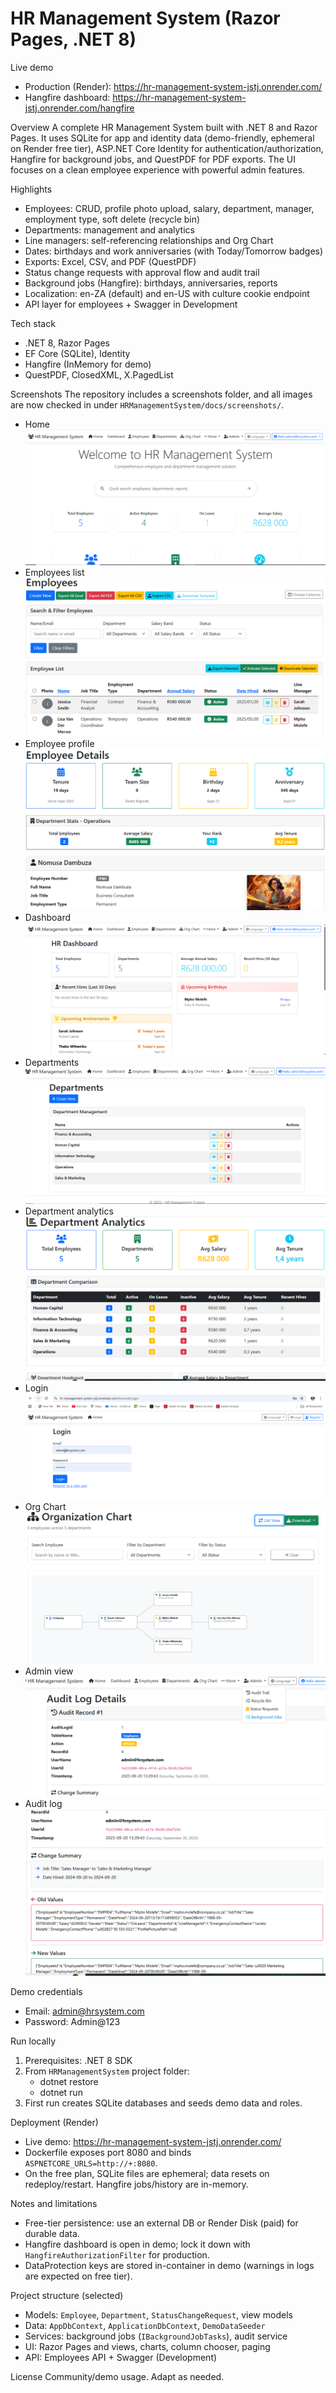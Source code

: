 # HR Management System (Razor Pages, .NET 8)

Live demo
- Production (Render): https://hr-management-system-jstj.onrender.com/
- Hangfire dashboard: https://hr-management-system-jstj.onrender.com/hangfire

Overview
A complete HR Management System built with .NET 8 and Razor Pages. It uses SQLite for app and identity data (demo-friendly, ephemeral on Render free tier), ASP.NET Core Identity for authentication/authorization, Hangfire for background jobs, and QuestPDF for PDF exports. The UI focuses on a clean employee experience with powerful admin features.

Highlights
- Employees: CRUD, profile photo upload, salary, department, manager, employment type, soft delete (recycle bin)
- Departments: management and analytics
- Line managers: self-referencing relationships and Org Chart
- Dates: birthdays and work anniversaries (with Today/Tomorrow badges)
- Exports: Excel, CSV, and PDF (QuestPDF)
- Status change requests with approval flow and audit trail
- Background jobs (Hangfire): birthdays, anniversaries, reports
- Localization: en-ZA (default) and en-US with culture cookie endpoint
- API layer for employees + Swagger in Development

Tech stack
- .NET 8, Razor Pages
- EF Core (SQLite), Identity
- Hangfire (InMemory for demo)
- QuestPDF, ClosedXML, X.PagedList

Screenshots
The repository includes a screenshots folder, and all images are now checked in under `HRManagementSystem/docs/screenshots/`.

- Home
  ![Home](docs/screenshots/Home.PNG)
- Employees list
  ![Employees](docs/screenshots/Employees.PNG)
- Employee profile
  ![Employee Profile](docs/screenshots/Employee%20Profile.PNG)
- Dashboard
  ![HR Dashboard](docs/screenshots/HR%20Dashboard.PNG)
- Departments
  ![Departments](docs/screenshots/Departments.PNG)
- Department analytics
  ![Department Analytics](docs/screenshots/DepartmentAnalytics.PNG)
- Login
  ![Login](docs/screenshots/Login.PNG)
- Org Chart
  ![Org Chart](docs/screenshots/OrgChart.PNG)
- Admin view
  ![Admin View](docs/screenshots/Admin%20View.PNG)
- Audit log
  ![Audit Log](docs/screenshots/Audit%20log.PNG)

Demo credentials
- Email: admin@hrsystem.com
- Password: Admin@123

Run locally
1) Prerequisites: .NET 8 SDK
2) From `HRManagementSystem` project folder:
   - dotnet restore
   - dotnet run
3) First run creates SQLite databases and seeds demo data and roles.

Deployment (Render)
- Live demo: https://hr-management-system-jstj.onrender.com/
- Dockerfile exposes port 8080 and binds `ASPNETCORE_URLS=http://+:8080`.
- On the free plan, SQLite files are ephemeral; data resets on redeploy/restart. Hangfire jobs/history are in-memory.

Notes and limitations
- Free-tier persistence: use an external DB or Render Disk (paid) for durable data.
- Hangfire dashboard is open in demo; lock it down with `HangfireAuthorizationFilter` for production.
- DataProtection keys are stored in-container in demo (warnings in logs are expected on free tier).

Project structure (selected)
- Models: `Employee`, `Department`, `StatusChangeRequest`, view models
- Data: `AppDbContext`, `ApplicationDbContext`, `DemoDataSeeder`
- Services: background jobs (`IBackgroundJobTasks`), audit service
- UI: Razor Pages and views, charts, column chooser, paging
- API: Employees API + Swagger (Development)

License
Community/demo usage. Adapt as needed.

